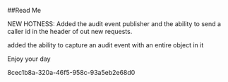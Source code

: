 ﻿##Read Me

NEW HOTNESS: Added the audit event publisher and the ability to send a caller id in the header
of out new requests.

added the ability to capture an audit event with an entire object in it

Enjoy your day

8cec1b8a-320a-46f5-958c-93a5eb2e68d0
